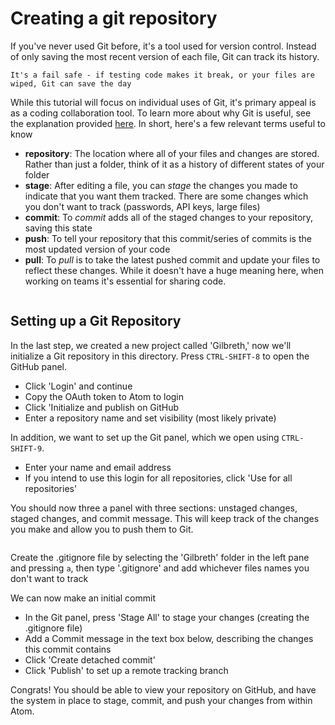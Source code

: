 # Creating a git repository

If you've never used Git before, it's a tool used for version control. Instead of only saving the most recent version of each file, Git can track its history.

```{attention} Why go through the hassle of Git?
It's a fail safe - if testing code makes it break, or your files are wiped, Git can save the day
```

While this tutorial will focus on individual uses of Git, it's primary appeal is as a coding collaboration tool. To learn more about why Git is useful, see the explanation provided [here](https://www.practicaldatascience.org/html/git_and_github.html). In short, here's a few relevant terms useful to know
- **repository**: The location where all of your files and changes are stored. Rather than just a folder, think of it as a history of different states of your folder
- **stage**: After editing a file, you can *stage* the changes you made to indicate that you want them tracked. There are some changes which you don't want to track (passwords, API keys, large files)
- **commit**: To *commit* adds all of the staged changes to your repository, saving this state
- **push**: To tell your repository that this commit/series of commits is the most updated version of your code
- **pull**: To *pull* is to take the latest pushed commit and update your files to reflect these changes. While it doesn't have a huge meaning here, when working on teams it's essential for sharing code.

```{note} If you don't already have a GitHub account, you can create one [here](https://www.google.com/url?sa=t&rct=j&q=&esrc=s&source=web&cd=&cad=rja&uact=8&ved=2ahUKEwjasK_F8qL3AhVuhHIEHea9BmkQFnoECAkQAQ&url=https%3A%2F%2Fgithub.com%2Fjoin&usg=AOvVaw0H9TK-nu7JfXaoNeNMgJEk)
```

## Setting up a Git Repository
In the last step, we created a new project called 'Gilbreth,' now we'll initialize a Git repository in this directory. Press `CTRL-SHIFT-8` to open the GitHub panel.

- Click 'Login' and continue
- Copy the OAuth token to Atom to login
- Click 'Initialize and publish on GitHub
- Enter a repository name and set visibility (most likely private)

In addition, we want to set up the Git panel, which we open using `CTRL-SHIFT-9`.
- Enter your name and email address
- If you intend to use this login for all repositories, click 'Use for all repositories'

You should now three a panel with three sections: unstaged changes, staged changes, and commit message. This will keep track of the changes you make and allow you to push them to Git.

```{note} Any changes you don't with to track on Git can be untracked by creating a file named '.gitgnore' and adding these file names (i.e. test.py or outVASP)
```
Create the .gitignore file by selecting the 'Gilbreth' folder in the left pane and pressing ```a```, then type '.gitignore' and add whichever files names you don't want to track

We can now make an initial commit

- In the Git panel, press 'Stage All' to stage your changes (creating the .gitignore file)
- Add a Commit message in the text box below, describing the changes this commit contains
- Click 'Create detached commit'
- Click 'Publish' to set up a remote tracking branch

Congrats! You should be able to view your repository on GitHub, and have the system in place to stage, commit, and push your changes from within Atom. 
